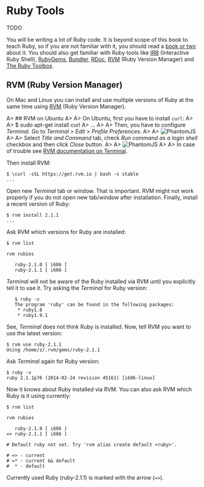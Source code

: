 # Ruby Tools

TODO

You will be writing a lot of Ruby code. It is beyond scope of this book to teach Ruby, so if you are not familiar with it, you should read a [book or two](https://www.ruby-lang.org/en/documentation/) about it. You should also get familiar with Ruby tools like [IRB](https://en.wikipedia.org/wiki/Interactive_Ruby_Shell) (Interactive Ruby Shell), [RubyGems](http://rubygems.org/), [Bundler](http://bundler.io), [RDoc](http://rdoc.info/), [RVM](http://rvm.io) (Ruby Version Manager) and [The Ruby Toolbox](https://www.ruby-toolbox.com).

## RVM (Ruby Version Manager)

On Mac and Linux you can install and use multiple versions of Ruby at the same time using [RVM](http://rvm.io) (Ruby Version Manager).

A> ## RVM on Ubuntu
A>
A> On Ubuntu, first you have to install `﻿curl`:
A>
A>     $ sudo apt-get install curl
A>     ...
A>
A> Then, you have to configure *Terminal*. Go to *Terminal > Edit > Profile Preferences*.
A>
A> ![PhantomJS](https://raw.github.com/watir/watirbook/master/images/main/terminal_profile_preferences.png)
A>
A> Select *Title and Command* tab, check *Run command as a login shell* checkbox and then click *Close* button.
A>
A> ![PhantomJS](https://raw.github.com/watir/watirbook/master/images/main/terminal_title_and_command.png)
A>
A> In case of trouble see [RVM documentation on Terminal](https://rvm.io/integration/gnome-terminal).

Then install RVM:

    $ \curl -sSL https://get.rvm.io | bash -s stable
    ...

Open new *Terminal* tab or window. That is important. RVM might not work properly if you do not open new tab/window after installation. Finally, install a recent version of Ruby:

    ﻿$ rvm install 2.1.1
    ...

Ask RVM which versions for Ruby are installed:

    ﻿$ rvm list

    rvm rubies

       ruby-2.1.0 [ i686 ]
       ruby-2.1.1 [ i686 ]

*Terminal* will not be aware of the Ruby installed via RVM until you explicitly tell it to use it. Try asking the *Terminal* for Ruby version:

       ﻿$ ruby -v
       The program 'ruby' can be found in the following packages:
        * ruby1.8
        * ruby1.9.1

See, *Terminal* does not think Ruby is installed. Now, tell RVM you want to use the latest version:

    ﻿$ rvm use ruby-2.1.1
    Using /home/z/.rvm/gems/ruby-2.1.1

Ask *Terminal* again for Ruby version:

    $ ruby -v
    ruby 2.1.1p76 (2014-02-24 revision 45161) [i686-linux]

Now it knows about Ruby installed via RVM. You can also ask RVM which Ruby is it using currently:

    $ rvm list

    rvm rubies

       ruby-2.1.0 [ i686 ]
    => ruby-2.1.1 [ i686 ]

    # Default ruby not set. Try 'rvm alias create default <ruby>'.

    # => - current
    # =* - current && default
    #  * - default

Currently used Ruby (ruby-2.1.1) is marked with the arrow (`=>`).
